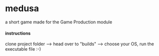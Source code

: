 # medusa
a short game made for the Game Production module

#### instructions
clone project folder --> head over to "builds" --> choose your OS, run the executable file :-)

